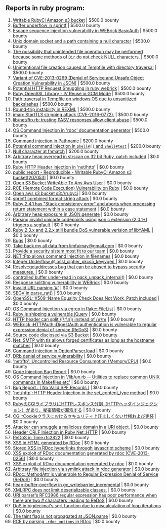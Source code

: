 ## Reports in ruby program:
1. [Writable RubyCi Amazon s3 bucket](https://hackerone.com/reports/207053) | $500.0 bounty
2. [Buffer underflow in sprintf](https://hackerone.com/reports/192127) | $500.0 bounty
3. [Escape sequence injection vulnerability in WEBrick BasicAuth](https://hackerone.com/reports/223363) | $500.0 bounty
4. [Unix domain socket and a path containing a null character](https://hackerone.com/reports/302997) | $500.0 bounty
5. [The possibility that unintended file operation may be performed because some methods of `Dir` do not check NULL characters.](https://hackerone.com/reports/302338) | $500.0 bounty
6. [Unintentional file creation caused at Tempfile with directory traversal](https://hackerone.com/reports/302298) | $500.0 bounty
7. [Variant of CVE-2013-0269 (Denial of Service and Unsafe Object Creation Vulnerability in JSON)](https://hackerone.com/reports/706934) | $500.0 bounty
8. [Potential HTTP Request Smuggling in ruby webrick](https://hackerone.com/reports/965267) | $500.0 bounty
9. [Ruby OpenSSL Library - IV Reuse in GCM Mode](https://hackerone.com/reports/170548) | $500.0 bounty
10. [Path traversal in Tempfile on windows OS due to unsanitized backslashes](https://hackerone.com/reports/1131465) | $500.0 bounty
11. [Round-trip instability in REXML](https://hackerone.com/reports/1104077) | $500.0 bounty
12. [imap: StartTLS stripping attack (CVE-2016-0772).](https://hackerone.com/reports/1178562) | $500.0 bounty
13. [lib/net/ftp.rb: trusting PASV responses allow client abuse](https://hackerone.com/reports/1145454) | $500.0 bounty
14. [OS Command Injection in 'rdoc' documentation generator](https://hackerone.com/reports/1161691) | $500.0 bounty
15. [Command injection in Pathname](https://hackerone.com/reports/449482) | $200.0 bounty
16. [Potential command injection in `Shell#[]` and `Shell#test`](https://hackerone.com/reports/327512) | $200.0 bounty
17. [Null character at fnmatch](https://hackerone.com/reports/449617) | $200.0 bounty
18. [Arbitrary heap overread in strscan on 32 bit Ruby, patch included](https://hackerone.com/reports/166661) | $0.0 bounty
19. [Ruby:HTTP Header injection in 'net/http'](https://hackerone.com/reports/146416) | $0.0 bounty
20. [public report - Reproducible - Writable RubyCi Amazon s3 bucket[207053]](https://hackerone.com/reports/209251) | $0.0 bounty
21. [Open S3 Bucket WriteAble To Any Aws User](https://hackerone.com/reports/209223) | $0.0 bounty
22. [RCE (Remote Code Execution) Vulnerability on Ruby](https://hackerone.com/reports/218342) | $0.0 bounty
23. [Open aws s3 bucket s3://rubyci](https://hackerone.com/reports/257276) | $0.0 bounty
24. [sprintf combined format string attack](https://hackerone.com/reports/212241) | $0.0 bounty
25. [Ruby 2.4.1 has "Stack consistency error" and aborts when processing return statement within a case statement](https://hackerone.com/reports/247640) | $0.0 bounty
26. [Arbitrary heap exposure in JSON.generate](https://hackerone.com/reports/209949) | $0.0 bounty
27. [Parsing invalid unicode codepoints using json c extension (2.0.1+) triggers a segfault](https://hackerone.com/reports/198927) | $0.0 bounty
28. [Ruby 2.3.x and 2.2.x still bundle DoS vulnerable verision of libYAML](https://hackerone.com/reports/235842) | $0.0 bounty
29. [Bugs](https://hackerone.com/reports/281942) | $0.0 bounty
30. [Take back my all data from limfuimay@gmail.com](https://hackerone.com/reports/282588) | $0.0 bounty
31. [Provide a security sistem most fit to our team](https://hackerone.com/reports/281850) | $0.0 bounty
32. [NET::Ftp allows command injection in filenames](https://hackerone.com/reports/294462) | $0.0 bounty
33. [Integer Underflow @ ossl_cipher_pkcs5_keyivgen ](https://hackerone.com/reports/304115) | $0.0 bounty
34. [Resolv::getaddresses bug that can be abused to bypass security measures. ](https://hackerone.com/reports/287835) | $0.0 bounty
35. [controlled buffer under-read in pack_unpack_internal()](https://hackerone.com/reports/298246) | $0.0 bounty
36. [Response splitting vulnerability in WEBrick](https://hackerone.com/reports/153794) | $0.0 bounty
37. [Invalid URL parsing '#'](https://hackerone.com/reports/341634) | $0.0 bounty
38. [SEGV in parse_rat()](https://hackerone.com/reports/363934) | $0.0 bounty
39. [OpenSSL::X509::Name Equality Check Does Not Work, Patch included](https://hackerone.com/reports/387250) | $0.0 bounty
40. [OS Command Injection via egrep in Rake::FileList](https://hackerone.com/reports/651518) | $0.0 bounty
41. [Ruby is shipping a vulnerable jQuery](https://hackerone.com/reports/519061) | $0.0 bounty
42. [HTTP header can split /[\r\n]/ instead of /\r\n/](https://hackerone.com/reports/331984) | $0.0 bounty
43. [WEBrick::HTTPAuth::DigestAuth authentication is vulnerable to regular expression denial of service (ReDoS)](https://hackerone.com/reports/661722) | $0.0 bounty
44. [Source code disclosed via S3 Bucket](https://hackerone.com/reports/778931) | $0.0 bounty
45. [Net::SMTP with tls allows forged certificates as long as the hostname matches](https://hackerone.com/reports/980249) | $0.0 bounty
46. [Command injection in OptionParser.load](https://hackerone.com/reports/1090678) | $0.0 bounty
47. [DRb denial of service vulnerability](https://hackerone.com/reports/898614) | $0.0 bounty
48. ['net/ftp': Uncontrolled Resource Consumption (Memory/CPU)](https://hackerone.com/reports/1165748) | $0.0 bounty
49. [Code Injection Bug Report](https://hackerone.com/reports/745921) | $0.0 bounty
50. [OS Command Injection in '/lib/un.rb -- Utilities to replace common UNIX commands in Makefiles etc'](https://hackerone.com/reports/1158824) | $0.0 bounty
51. [Bug Report : [ No Valid SPF Records ]](https://hackerone.com/reports/1301696) | $0.0 bounty
52. ['net/http': HTTP Header Injection in the set_content_type method](https://hackerone.com/reports/1168205) | $0.0 bounty
53. [RubyのCGIライブラリにHTTPレスポンス分割（HTTPヘッダインジェクション）があり、秘密情報が漏洩する](https://hackerone.com/reports/1204695) | $0.0 bounty
54. [CGI::Cookieクラスにおけるセキュリティ上好ましくない仕様および実装](https://hackerone.com/reports/1204977) | $0.0 bounty
55. [Attacker can smuggle a malicious domain in a URI object.](https://hackerone.com/reports/156615) | $0.0 bounty
56. [Header CRLF Injection in Ruby Net::HTTP](https://hackerone.com/reports/1718757) | $0.0 bounty
57. [ReDoS in Time.rfc2822](https://hackerone.com/reports/1485501) | $0.0 bounty
58. [XSS in HTML generated by RDoc](https://hackerone.com/reports/1187156) | $0.0 bounty
59. [Stored XSS in RDoc hyperlinks through javascript scheme](https://hackerone.com/reports/1977258) | $0.0 bounty
60. [XSS exploit of RDoc documentation generated by rdoc (CVE-2013-0256)](https://hackerone.com/reports/1977168) | $0.0 bounty
61. [XSS exploit of RDoc documentation generated by rdoc](https://hackerone.com/reports/1321358) | $0.0 bounty
62. [Arbitrary file injection via symlink attack in rdoc generator](https://hackerone.com/reports/1374318) | $0.0 bounty
63. [RDoc::MethodAttr is vulnerable to Regular Expression Denial of Service (ReDoS)](https://hackerone.com/reports/1378706) | $0.0 bounty
64. [heap-buffer-overflow in gc_writebarrier_incremental](https://hackerone.com/reports/1940002) | $0.0 bounty
65. [XMLRPC does not limit deserializable classes.](https://hackerone.com/reports/1189419) | $0.0 bounty
66. [URI parser's RFC3986 regular expression has poor performance when there are two # characters, leading to ReDoS](https://hackerone.com/reports/1444501) | $0.0 bounty
67. [DoS in bigdecimal's sqrt function due to miscalculation of loop iterations](https://hackerone.com/reports/2271054) | $0.0 bounty
68. [The taint flag is not propagated at JSON.parse](https://hackerone.com/reports/459084) | $0.0 bounty
69. [RCE by parsing `.rdoc_options` in RDoc](https://hackerone.com/reports/1187477) | $0.0 bounty